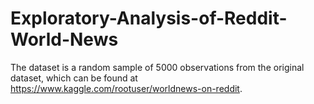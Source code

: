 # Exploratory-Analysis-of-Reddit-World-News
The dataset is a random sample of 5000 observations from the original dataset, which can be found at https://www.kaggle.com/rootuser/worldnews-on-reddit.
